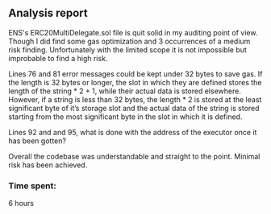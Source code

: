 ## Analysis report

ENS's ERC20MultiDelegate.sol file is quit solid in my auditing point of view. Though I did find some gas optimization and 3 occurrences of a medium risk finding. Unfortunately with the limited scope it is not impossible but improbable to find a high risk. 

Lines 76 and 81 error messages could be kept under 32 bytes to save gas. If the length is 32 bytes or longer, the slot in which they are defined stores the length of the string * 2 + 1, while their actual data is stored elsewhere. However, if a string is less than 32 bytes, the length * 2 is stored at the least significant byte of it’s storage slot and the actual data of the string is stored starting from the most significant byte in the slot in which it is defined.

Lines 92 and and 95, what is done with the address of the executor once it has been gotten?

Overall the codebase was understandable and straight to the point. Minimal risk has been achieved.

### Time spent:
6 hours